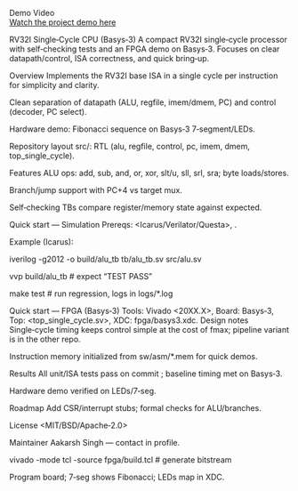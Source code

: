 Demo Video  
[Watch the project demo here](https://drive.google.com/file/d/1g8GcoGoaPczfH6TVS4Lg4pZ73KVb_Kzs/view?usp=drive_link) 

RV32I Single‑Cycle CPU (Basys‑3)
A compact RV32I single‑cycle processor with self‑checking tests and an FPGA demo on Basys‑3. Focuses on clear datapath/control, ISA correctness, and quick bring‑up.

Overview
Implements the RV32I base ISA in a single cycle per instruction for simplicity and clarity.

Clean separation of datapath (ALU, regfile, imem/dmem, PC) and control (decoder, PC select).

Hardware demo: Fibonacci sequence on Basys‑3 7‑segment/LEDs.

Repository layout
src/: RTL (alu, regfile, control, pc, imem, dmem, top_single_cycle).

Features
ALU ops: add, sub, and, or, xor, slt/u, sll, srl, sra; byte loads/stores.

Branch/jump support with PC+4 vs target mux.

Self‑checking TBs compare register/memory state against expected.

Quick start — Simulation
Prereqs: <Icarus/Verilator/Questa>, <Make>.

Example (Icarus):

iverilog -g2012 -o build/alu_tb tb/alu_tb.sv src/alu.sv

vvp build/alu_tb # expect “TEST PASS”

make test # run regression, logs in logs/*.log

Quick start — FPGA (Basys‑3)
Tools: Vivado <20XX.X>, Board: Basys‑3, Top: <top_single_cycle.sv>, XDC: fpga/basys3.xdc.
Design notes
Single‑cycle timing keeps control simple at the cost of fmax; pipeline variant is in the other repo.

Instruction memory initialized from sw/asm/*.mem for quick demos.

Results
All unit/ISA tests pass on commit <hash>; baseline timing met on Basys‑3.

Hardware demo verified on LEDs/7‑seg.

Roadmap
Add CSR/interrupt stubs; formal checks for ALU/branches.

License
<MIT/BSD/Apache‑2.0>

Maintainer
Aakarsh Singh — contact in profile.

vivado -mode tcl -source fpga/build.tcl # generate bitstream

Program board; 7‑seg shows Fibonacci; LEDs map in XDC.
